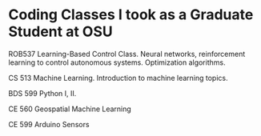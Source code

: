 # Coding Classes I took as a Graduate Student at OSU
ROB537 Learning-Based Control Class. Neural networks, reinforcement learning to control autonomous systems. Optimization algorithms.

CS 513 Machine Learning. Introduction to machine learning topics.

BDS 599 Python I, II.

CE 560 Geospatial Machine Learning

CE 599 Arduino Sensors
